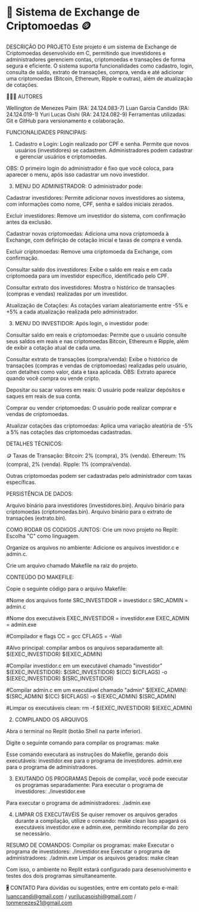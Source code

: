 # 🚀 Sistema de Exchange de Criptomoedas 🪙

DESCRIÇÃO DO PROJETO
Este projeto é um sistema de Exchange de Criptomoedas desenvolvido em C, permitindo que investidores e administradores gerenciem contas, criptomoedas e transações de forma segura e eficiente. O sistema suporta funcionalidades como cadastro, login, consulta de saldo, extrato de transações, compra, venda e até adicionar uma criptomoedas (Bitcoin, Ethereum, Ripple e outras), além de atualização de cotações.



🧑🏻‍💻 AUTORES 

Wellington de Menezes Paim (RA: 24.124.083-7)
Luan Garcia Candido (RA: 24.124.019-1)
Yuri Lucas Oishi (RA: 24.124.082-9)
Ferramentas utilizadas: Git e GitHub para versionamento e colaboração.



FUNCIONALIDADES PRINCIPAIS:

1. Cadastro e Login:
Login realizado por CPF e senha.
Permite que novos usuários (investidores) se cadastrem.
Administradores podem cadastrar e gerenciar usuários e criptomoedas. 

OBS: O primeiro login do administrador é fixo que você coloca, para aparecer o menu, após isso cadastrar um novo investidor.



3. MENU DO ADMINISTRADOR:
O administrador pode:

Cadastrar investidores: 
Permite adicionar novos investidores ao sistema, com informações como nome, CPF, senha e saldos iniciais zerados.

Excluir investidores: 
Remove um investidor do sistema, com confirmação antes da exclusão.

Cadastrar novas criptomoedas: 
Adiciona uma nova criptomoeda à Exchange, com definição de cotação inicial e taxas de compra e venda.

Excluir criptomoedas: 
Remove uma criptomoeda da Exchange, com confirmação.

Consultar saldo dos investidores: 
Exibe o saldo em reais e em cada criptomoeda para um investidor específico, identificado pelo CPF.

Consultar extrato dos investidores: 
Mostra o histórico de transações (compras e vendas) realizadas por um investidor.

Atualização de Cotações:
As cotações variam aleatoriamente entre -5% e +5% a cada atualização realizada pelo administrador.



3. MENU DO INVESTIDOR:
Após login, o investidor pode:

Consultar saldo em reais e criptomoedas: Permite que o usuário consulte seus saldos em reais e nas criptomoedas Bitcoin, Ethereum e Ripple, além de exibir a cotação atual de cada uma.

Consultar extrato de transações (compra/venda): Exibe o histórico de transações (compras e vendas de criptomoedas) realizadas pelo usuário, com detalhes como valor, data e taxa aplicada. OBS: Extrato aparece quando você compra ou vende cripto.

Depositar ou sacar valores em reais: O usuário pode realizar depósitos e saques em reais de sua conta.

Comprar ou vender criptomoedas: O usuário pode realizar comprar e vendas de criptomoedas.

Atualizar cotações das criptomoedas: Aplica uma variação aleatória de -5% a 5% nas cotações das criptomoedas cadastradas.



DETALHES TÉCNICOS:

🪙 Taxas de Transação:
Bitcoin: 2% (compra), 3% (venda).
Ethereum: 1% (compra), 2% (venda).
Ripple: 1% (compra/venda).

Outras criptomoedas podem ser cadastradas pelo administrador com taxas específicas.



PERSISTÊNCIA DE DADOS:

Arquivo binário para investidores (investidores.bin).
Arquivo binário para criptomoedas (criptomoedas.bin).
Arquivo binário para o extrato de transações (extrato.bin).



COMO RODAR OS CODIGOS JUNTOS:
Crie um novo projeto no Replit:
Escolha "C" como linguagem.

Organize os arquivos no ambiente:
Adicione os arquivos investidor.c e admin.c.

Crie um arquivo chamado Makefile na raiz do projeto.



CONTEÚDO DO MAKEFILE:

Copie o seguinte código para o arquivo Makefile:


#Nome dos arquivos fonte
SRC_INVESTIDOR = investidor.c
SRC_ADMIN = admin.c

#Nome dos executáveis
EXEC_INVESTIDOR = investidor.exe
EXEC_ADMIN = admin.exe

#Compilador e flags
CC = gcc
CFLAGS = -Wall

#Alvo principal: compilar ambos os arquivos separadamente
all: $(EXEC_INVESTIDOR) $(EXEC_ADMIN)

#Compilar investidor.c em um executável chamado "investidor"
$(EXEC_INVESTIDOR): $(SRC_INVESTIDOR)
	$(CC) $(CFLAGS) -o $(EXEC_INVESTIDOR) $(SRC_INVESTIDOR)

#Compilar admin.c em um executável chamado "admin"
$(EXEC_ADMIN): $(SRC_ADMIN)
	$(CC) $(CFLAGS) -o $(EXEC_ADMIN) $(SRC_ADMIN)

#Limpar os executáveis
clean:
	rm -f $(EXEC_INVESTIDOR) $(EXEC_ADMIN)




2. COMPILANDO OS ARQUIVOS

Abra o terminal no Replit (botão Shell na parte inferior).

Digite o seguinte comando para compilar os programas:
make

Esse comando executará as instruções do Makefile, gerando dois executáveis:
investidor.exe para o programa de investidores.
admin.exe para o programa de administradores.



3. EXUTANDO OS PROGRAMAS
Depois de compilar, você pode executar os programas separadamente:
Para executar o programa de investidores:
./investidor.exe

Para executar o programa de administradores:
./admin.exe



4. LIMPAR OS EXECUTAVÉIS
Se quiser remover os arquivos gerados durante a compilação, utilize o comando:
make clean
Isso apagará os executáveis investidor.exe e admin.exe, permitindo recompilar do zero se necessário.



RESUMO DE COMANDOS:
Compilar os programas: make
Executar o programa de investidores: ./investidor.exe
Executar o programa de administradores: ./admin.exe
Limpar os arquivos gerados: make clean

Com isso, o ambiente no Replit estará configurado para desenvolvimento e testes dos dois programas simultaneamente.


🖁 CONTATO
Para dúvidas ou sugestões, entre em contato pelo e-mail: luanccandi@gmail.com / yurilucasoishi@gmail.com / tonmenezes21@gmail.com 
